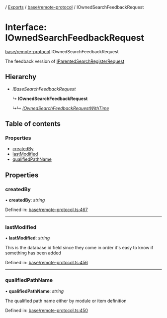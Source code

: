 [](../README.md) / [Exports](../modules.md) / [base/remote-protocol](../modules/base_remote_protocol.md) / IOwnedSearchFeedbackRequest

# Interface: IOwnedSearchFeedbackRequest

[base/remote-protocol](../modules/base_remote_protocol.md).IOwnedSearchFeedbackRequest

The feedback version of [IParentedSearchRegisterRequest](base_remote_protocol.iparentedsearchregisterrequest.md)

## Hierarchy

* *IBaseSearchFeedbackRequest*

  ↳ **IOwnedSearchFeedbackRequest**

  ↳↳ [*IOwnedSearchFeedbackRequestWithTime*](client_internal_testing.iownedsearchfeedbackrequestwithtime.md)

## Table of contents

### Properties

- [createdBy](base_remote_protocol.iownedsearchfeedbackrequest.md#createdby)
- [lastModified](base_remote_protocol.iownedsearchfeedbackrequest.md#lastmodified)
- [qualifiedPathName](base_remote_protocol.iownedsearchfeedbackrequest.md#qualifiedpathname)

## Properties

### createdBy

• **createdBy**: *string*

Defined in: [base/remote-protocol.ts:467](https://github.com/onzag/itemize/blob/0e9b128c/base/remote-protocol.ts#L467)

___

### lastModified

• **lastModified**: *string*

This is the database id field
since they come in order it's easy to know if
something has been added

Defined in: [base/remote-protocol.ts:456](https://github.com/onzag/itemize/blob/0e9b128c/base/remote-protocol.ts#L456)

___

### qualifiedPathName

• **qualifiedPathName**: *string*

The qualified path name either by module
or item definition

Defined in: [base/remote-protocol.ts:450](https://github.com/onzag/itemize/blob/0e9b128c/base/remote-protocol.ts#L450)
